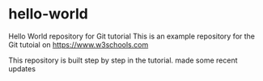 # hello-world
Hello World repository for Git tutorial
This is an example repository for the Git tutoial on https://www.w3schools.com

This repository is built step by step in the tutorial. made some recent updates
